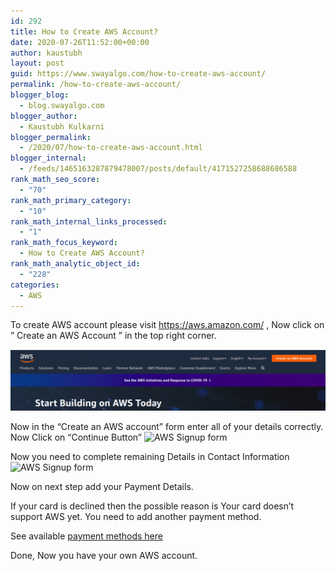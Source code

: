 ```yaml
---
id: 292
title: How to Create AWS Account?
date: 2020-07-26T11:52:00+00:00
author: kaustubh
layout: post
guid: https://www.swayalgo.com/how-to-create-aws-account/
permalink: /how-to-create-aws-account/
blogger_blog:
  - blog.swayalgo.com
blogger_author:
  - Kaustubh Kulkarni
blogger_permalink:
  - /2020/07/how-to-create-aws-account.html
blogger_internal:
  - /feeds/1465163287879478007/posts/default/4171527258688686588
rank_math_seo_score:
  - "70"
rank_math_primary_category:
  - "10"
rank_math_internal_links_processed:
  - "1"
rank_math_focus_keyword:
  - How to Create AWS Account?
rank_math_analytic_object_id:
  - "228"
categories:
  - AWS
---
```


To create AWS account please visit https://aws.amazon.com/ ,  Now click on &#8221; Create an AWS Account &#8221; in the top right corner.

![Navbar AWS](/imgs/wp-content/uploads/2020/10/Screenshot-from-2020-10-04-21-07-36-1024x198.png "Navbar")

 Now in the &#8220;Create an AWS account&#8221; form enter all of your details correctly.  Now Click on &#8220;Continue Button&#8221;
 ![AWS Signup form](/imgs/blog/aws-2.png "AWS Signup form")

 Now you need to complete remaining Details
in Contact Information
 ![AWS Signup form](/img/blog/aws-3.png "AWS Signup form")

 Now on next step add your Payment Details.
 
If your card is declined then the possible reason is Your card doesn’t support AWS yet.
You need to add another payment method.
 
See available [payment methods here](https://aws.amazon.com/premiumsupport/knowledge-center/accepted-payment-methods/)
 
 
Done, Now you have your own AWS account.